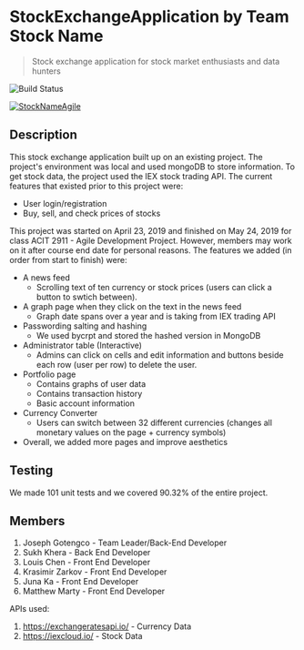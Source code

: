 # StockExchangeApplication by Team Stock Name 
> Stock exchange application for stock market enthusiasts and data hunters

![Build Status](https://travis-ci.org/JosephGotengco/StockExchangeApplication.svg?branch=master)

[![StockNameAgile](https://drive.google.com/uc?export=view&id=1tjh1B4ToIuVzPkovbMmzAoARrILfeyqh)](https://team-stock-name.herokuapp.com/)

## Description
This stock exchange application built up on an existing project. The project's environment was local and used mongoDB to store information. To get stock data, the project used the IEX stock trading API. The current features that existed prior to this project were:
- User login/registration
- Buy, sell, and check prices of stocks

This project was started on April 23, 2019 and finished on May 24, 2019 for class ACIT 2911 - Agile Development Project. However, members may work on it after course end date for personal reasons. The features we added (in order from start to finish) were:
- A news feed
  - Scrolling text of ten currency or stock prices (users can click a button to swtich between).
- A graph page when they click on the text in the news feed
  - Graph date spans over a year and is taking from IEX trading API
- Passwording salting and hashing
  - We used bycrpt and stored the hashed version in MongoDB
- Administrator table (Interactive)
  - Admins can click on cells and edit information and buttons beside each row (user per row) to delete the user.
- Portfolio page
  - Contains graphs of user data
  - Contains transaction history
  - Basic account information
- Currency Converter
  - Users can switch between 32 different currencies (changes all monetary values on the page + currency symbols)
- Overall, we added more pages and improve aesthetics

## Testing
We made 101 unit tests and we covered 90.32% of the entire project.

## Members
1. Joseph Gotengco - Team Leader/Back-End Developer
2. Sukh Khera - Back End Developer
3. Louis Chen - Front End Developer
4. Krasimir Zarkov - Front End Developer
5. Juna Ka - Front End Developer
6. Matthew Marty - Front End Developer

APIs used:
1. https://exchangeratesapi.io/ - Currency Data
2. https://iexcloud.io/ - Stock Data
